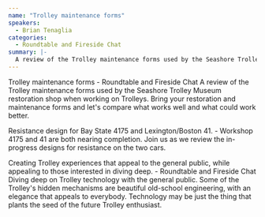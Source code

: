 ```yaml
---
name: "Trolley maintenance forms"
speakers:
  - Brian Tenaglia
categories:
  - Roundtable and Fireside Chat
summary: |-
  A review of the Trolley maintenance forms used by the Seashore Trolley Museum restoration shop when working on Trolleys. Bring your restoration and maintenance forms and let's compare what works well and what could work better.
---
```


Trolley maintenance forms - Roundtable and Fireside Chat
A review of the Trolley maintenance forms used by the Seashore Trolley Museum restoration shop when working on Trolleys. Bring your restoration and maintenance forms and let's compare what works well and what could work better.

Resistance design for Bay State 4175 and Lexington/Boston 41. - Workshop
4175 and 41 are both nearing completion. Join us as we review the in-progress designs for resistance on the two cars.

Creating Trolley experiences that appeal to the general public, while appealing to those interested in diving deep. - Roundtable and Fireside Chat
Diving deep on Trolley technology with the general public. Some of the Trolley's hidden mechanisms are beautiful old-school engineering, with an elegance that appeals to everybody. Technology may be just the thing that plants the seed of the future Trolley enthusiast.